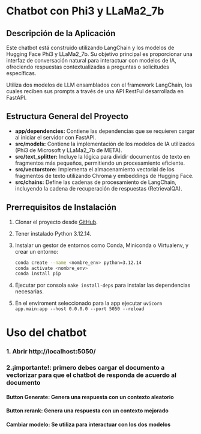# Chatbot con Phi3 y LLaMa2_7b

## Descripción de la Aplicación

Este chatbot está construido utilizando LangChain y los modelos de Hugging Face Phi3 y LLaMa2_7b. Su objetivo principal es proporcionar una interfaz de conversación natural para interactuar con modelos de IA, ofreciendo respuestas contextualizadas a preguntas o solicitudes específicas.

Utiliza dos modelos de LLM ensamblados con el framework LangChain, los cuales reciben sus prompts a través de una API RestFul desarrollada en FastAPI.

## Estructura General del Proyecto

- **app/dependencies:** Contiene las dependencias que se requieren cargar al iniciar el servidor con FastAPI.
- **src/models:** Contiene la implementación de los modelos de IA utilizados (Phi3 de Microsoft y LLaMa2_7b de META).
- **src/text_splitter:** Incluye la lógica para dividir documentos de texto en fragmentos más pequeños, permitiendo un procesamiento eficiente.
- **src/vectorstore:** Implementa el almacenamiento vectorial de los fragmentos de texto utilizando Chroma y embeddings de Hugging Face.
- **src/chains:** Define las cadenas de procesamiento de LangChain, incluyendo la cadena de recuperación de respuestas (RetrievalQA).

## Prerrequisitos de Instalación

1. Clonar el proyecto desde [GitHub](https://github.com/bryanqg92/phi3_backend).
2. Tener instalado Python 3.12.14.
3. Instalar un gestor de entornos como Conda, Miniconda o Virtualenv, y crear un entorno:

   ```bash
   conda create --name <nombre_env> python=3.12.14
   conda activate <nombre_env>
   conda install pip
   ```

4. Ejecutar por consola ```make install-deps``` para instalar las dependencias necesarias.
5. En el enviroment seleccionado para la app ejecutar 
```uvicorn app.main:app --host 0.0.0.0 --port 5050 --reload```

# Uso del chatbot

### 1. Abrir http://localhost:5050/

### 2.¡importante!: primero debes cargar el documento a vectorizar para que el chatbot de responda de acuerdo al documento

#### Button Generate: Genera una respuesta con un contexto aleatorio

#### Button rerank: Genera una respuesta con un contexto mejorado

#### Cambiar modelo: Se utiliza para interactuar con los dos modelos


